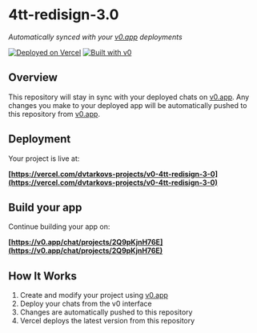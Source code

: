 # 4tt-redisign-3.0

*Automatically synced with your [v0.app](https://v0.app) deployments*

[![Deployed on Vercel](https://img.shields.io/badge/Deployed%20on-Vercel-black?style=for-the-badge&logo=vercel)](https://vercel.com/dvtarkovs-projects/v0-4tt-redisign-3-0)
[![Built with v0](https://img.shields.io/badge/Built%20with-v0.app-black?style=for-the-badge)](https://v0.app/chat/projects/2Q9pKjnH76E)

## Overview

This repository will stay in sync with your deployed chats on [v0.app](https://v0.app).
Any changes you make to your deployed app will be automatically pushed to this repository from [v0.app](https://v0.app).

## Deployment

Your project is live at:

**[https://vercel.com/dvtarkovs-projects/v0-4tt-redisign-3-0](https://vercel.com/dvtarkovs-projects/v0-4tt-redisign-3-0)**

## Build your app

Continue building your app on:

**[https://v0.app/chat/projects/2Q9pKjnH76E](https://v0.app/chat/projects/2Q9pKjnH76E)**

## How It Works

1. Create and modify your project using [v0.app](https://v0.app)
2. Deploy your chats from the v0 interface
3. Changes are automatically pushed to this repository
4. Vercel deploys the latest version from this repository